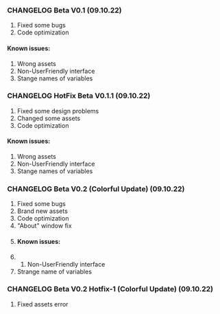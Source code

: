 ### CHANGELOG Beta V0.1 (09.10.22)
1. Fixed some bugs
2. Code optimization
#### Known issues:
1. Wrong assets
2. Non-UserFriendly interface
3. Stange names of variables


### CHANGELOG HotFix Beta V0.1.1 (09.10.22)
1. Fixed some design problems
2. Changed some assets
3. Code optimization
#### Known issues:
1. Wrong assets
2. Non-UserFriendly interface
3. Stange names of variables


### CHANGELOG Beta V0.2 (Colorful Update) (09.10.22)
1. Fixed some bugs
2. Brand new assets
3. Code optimization
4. "About" window fix
5. #### Known issues:
1. 1. Non-UserFriendly interface
2. Strange name of variables


### CHANGELOG Beta V0.2 Hotfix-1 (Colorful Update) (09.10.22)
1. Fixed assets error

